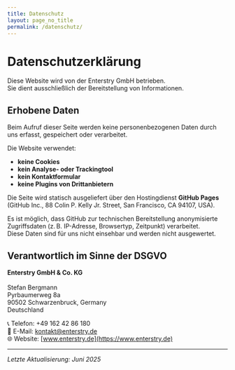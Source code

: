 ```yaml
---
title: Datenschutz
layout: page_no_title
permalink: /datenschutz/
---
```


# Datenschutzerklärung

Diese Website wird von der Enterstry GmbH betrieben.  
Sie dient ausschließlich der Bereitstellung von Informationen.

## Erhobene Daten

Beim Aufruf dieser Seite werden keine personenbezogenen Daten durch uns erfasst, gespeichert oder verarbeitet.

Die Website verwendet:

- **keine Cookies**
- **kein Analyse- oder Trackingtool**
- **kein Kontaktformular**
- **keine Plugins von Drittanbietern**

Die Seite wird statisch ausgeliefert über den Hostingdienst **GitHub Pages**  
(GitHub Inc., 88 Colin P. Kelly Jr. Street, San Francisco, CA 94107, USA).

Es ist möglich, dass GitHub zur technischen Bereitstellung anonymisierte Zugriffsdaten (z. B. IP-Adresse, Browsertyp, Zeitpunkt) verarbeitet.  
Diese Daten sind für uns nicht einsehbar und werden nicht ausgewertet.

## Verantwortlich im Sinne der DSGVO

**Enterstry GmbH & Co. KG** <br><br>
Stefan Bergmann <br>
Pyrbaumerweg 8a <br>
90502 Schwarzenbruck, Germany <br>
Deutschland <br>

📞 Telefon: +49 162 42 86 180 <br> 
📧 E-Mail: [kontakt@enterstry.de](mailto:kontakt@enterstry.de) <br>
🌐 Website: [www.enterstry.de](https://www.enterstry.de) <br>

---

*Letzte Aktualisierung: Juni 2025*
